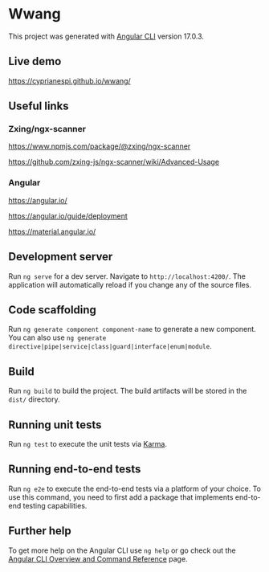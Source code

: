 # Wwang

This project was generated with [Angular CLI](https://github.com/angular/angular-cli) version 17.0.3.

## Live demo

https://cyprianespi.github.io/wwang/

## Useful links

### Zxing/ngx-scanner

https://www.npmjs.com/package/@zxing/ngx-scanner

https://github.com/zxing-js/ngx-scanner/wiki/Advanced-Usage

### Angular

https://angular.io/

https://angular.io/guide/deployment

https://material.angular.io/

## Development server

Run `ng serve` for a dev server. Navigate to `http://localhost:4200/`. The application will automatically reload if you change any of the source files.

## Code scaffolding

Run `ng generate component component-name` to generate a new component. You can also use `ng generate directive|pipe|service|class|guard|interface|enum|module`.

## Build

Run `ng build` to build the project. The build artifacts will be stored in the `dist/` directory.

## Running unit tests

Run `ng test` to execute the unit tests via [Karma](https://karma-runner.github.io).

## Running end-to-end tests

Run `ng e2e` to execute the end-to-end tests via a platform of your choice. To use this command, you need to first add a package that implements end-to-end testing capabilities.

## Further help

To get more help on the Angular CLI use `ng help` or go check out the [Angular CLI Overview and Command Reference](https://angular.io/cli) page.
